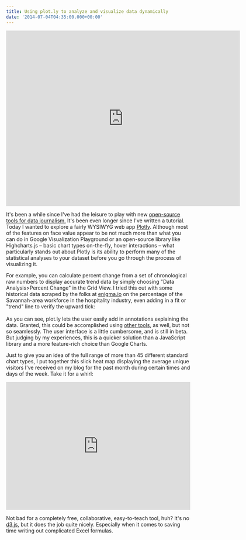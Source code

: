 ```yaml
---
title: Using plot.ly to analyze and visualize data dynamically
date: '2014-07-04T04:35:00.000+00:00'
---
```


<p><iframe width="640" height="480" frameborder="0" seamless="seamless" scrolling="no" src="https://plot.ly/~carlvlewis/6.embed?width=640&height=480"></iframe></p>
<p>It's been a while since I've had the leisure to play with new <a href="https://github.com/carlvlewis/carlvlewis.github.com-fltimesunion/commit/0f38d526650b24a006f94a3d5549b3a64248a917?short_path=77062ad#diff-77062ade2810a886dd4dc035a83ed744">open-source tools for data journalism.</a> It's been even longer since I've written a tutorial. Today I wanted to explore a fairly WYSIWYG web app <a href="http://plotly.com" target="_blank">Plotly</a>. Although most of the features on face value appear to be not much more than what you can do in Google Visualization Playground or an open-source library like Highcharts.js – basic chart types on-the-fly, hover interactions – what particularly stands out about Plotly is its ability to perform many of the statistical analyses to your dataset before you go through the process of visualizing it.</p>
<p>For example, you can calculate percent change from a set of chronological raw numbers to display accurate trend data by simply choosing "Data Analysis&gt;Percent Change" in the Grid View. I tried this out with some historical data scraped by the folks at <a href="http://enigma.io" target="_blank">enigma.io</a> on the percentage of the Savannah-area workforce in the hospitality industry, even adding in a fit or "trend" line to verify the upward tick:<br />
<!--more--><br />
As you can see, plot.ly lets the user easily add in annotations explaining the data. Granted, this could be accomplished using <a href="http://highcharts.js" target="_blank">other tools</a>, as well, but not so seamlessly. The user interface is a little cumbersome, and is still in beta. But judging by my experiences, this is a quicker solution than a JavaScript library and a more feature-rich choice than Google Charts.</p>
<p>Just to give you an idea of the full range of more than 45 different standard chart types, I put together this slick heat map displaying the average unique visitors I've received on my blog for the past month during certain times and days of the week. Take it for a whirl:</p>
<p><iframe src="https://plot.ly/~carlvlewis/13/average-unique-visitors-to-carlvlewisnet-jan-jun-2014/" width="100%" height="350" frameborder="no" scrolling="no"></iframe></p>
<p>Not bad for a completely free, collaborative, easy-to-teach tool, huh? It's no <a href="http://d3.js" target="_blank">d3.js</a>, but it does the job quite nicely. Especially when it comes to saving time writing out complicated Excel formulas.</p>
